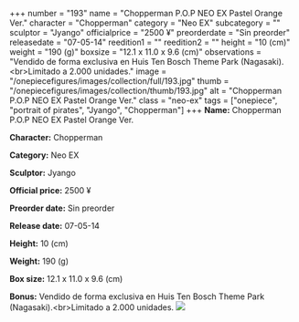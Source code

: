 +++
number = "193"
name = "Chopperman P.O.P NEO EX Pastel Orange Ver."
character = "Chopperman"
category = "Neo EX"
subcategory = ""
sculptor = "Jyango"
officialprice = "2500 ¥"
preorderdate = "Sin preorder"
releasedate = "07-05-14"
reedition1 = ""
reedition2 = ""
height = "10 (cm)"
weight = "190 (g)"
boxsize = "12.1 x 11.0 x 9.6 (cm)"
observations = "Vendido de forma exclusiva en Huis Ten Bosch Theme Park (Nagasaki).&lt;br&gt;Limitado a 2.000 unidades."
image = "/onepiecefigures/images/collection/full/193.jpg"
thumb = "/onepiecefigures/images/collection/thumb/193.jpg"
alt = "Chopperman P.O.P NEO EX Pastel Orange Ver."
class = "neo-ex"
tags = ["onepiece", "portrait of pirates", "Jyango", "Chopperman"]
+++
**Name:** Chopperman P.O.P NEO EX Pastel Orange Ver.

**Character:** Chopperman

**Category:** Neo EX 

**Sculptor:** Jyango

**Official price:** 2500 ¥

**Preorder date:** Sin preorder

**Release date:** 07-05-14

**Height:** 10 (cm)

**Weight:** 190 (g)

**Box size:** 12.1 x 11.0 x 9.6 (cm)

**Bonus:** Vendido de forma exclusiva en Huis Ten Bosch Theme Park (Nagasaki).&lt;br&gt;Limitado a 2.000 unidades.
<img src="/onepiecefigures/images/collection/thumb/193.jpg">